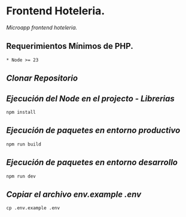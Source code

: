# Frontend Hoteleria.

_Microapp frontend hoteleria._

## Requerimientos Mínimos de PHP.

```
* Node >= 23
```

## _Clonar Repositorio_

## _Ejecución del Node en el projecto - Librerias_

```
npm install
```

## _Ejecución de paquetes en entorno productivo_

```
npm run build
```

## _Ejecución de paquetes en entorno desarrollo_

```
npm run dev
```

## _Copiar el archivo env.example .env_

``` 
cp .env.example .env
```